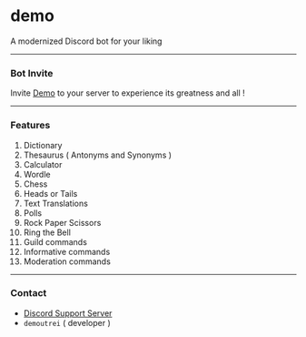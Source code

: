 # demo
A modernized Discord bot for your liking

---

### Bot Invite
Invite [Demo](https://discord.com/api/oauth2/authorize?client_id=1169799947021975633&permissions=1632222178374&scope=bot+applications.commands) to your server to experience its greatness and all !

---

### Features
1. Dictionary
2. Thesaurus ( Antonyms and Synonyms )
3. Calculator
4. Wordle
5. Chess
6. Heads or Tails
7. Text Translations
8. Polls
9. Rock Paper Scissors
10. Ring the Bell
11. Guild commands
12. Informative commands
13. Moderation commands

---

### Contact
- [Discord Support Server](https://discord.gg/mXSXzc4SJB)
- ` demoutrei ` ( developer )
